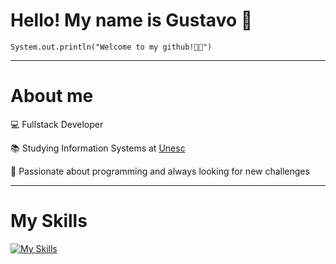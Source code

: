 <h1>Hello! My name is Gustavo 👋</h1>

<code>System.out.println("Welcome to my github!👨‍💻")</code>
<hr>

<h1>About me</h1>

<p>💻 Fullstack Developer</p>
<p>📚 Studying Information Systems at <a href="https://unesc.br" target="blank_">Unesc</a></p>
<p>🤩 Passionate about programming and always looking for new challenges</p>
<hr>
<h1>My Skills</h1>

[![My Skills](https://skillicons.dev/icons?i=java,spring,aws,postgresql,mysql,docker,angular,typescript)](https://skillicons.dev)
